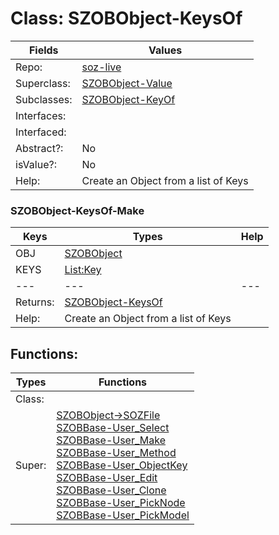 
# Class:	SZOBObject-KeysOf

| Fields | Values |
| --------- | --------- |
| Repo: | [soz-live](/repos/soz-live.html) |
| Superclass: | [SZOBObject-Value](SZOBObject-Value.html) |
| Subclasses: | [SZOBObject-KeyOf](SZOBObject-KeyOf.html) |
| Interfaces: |  |
| Interfaced: |  |
| Abstract?: | No |
| isValue?: | No |
| Help: | Create an Object from a list of Keys |

### SZOBObject-KeysOf-Make

| Keys | Types | Help |
| --------- | --------- | --------- |
| OBJ | [SZOBObject](SZOBObject.html) |  |
| KEYS | [List:Key](Key.html) |  |
| --- | --- | --- |
| Returns: | [SZOBObject-KeysOf](SZOBObject-KeysOf.html) |
| Help: | Create an Object from a list of Keys |


## Functions:

| Types | Functions |
| --------- | --------- |
| Class: |  |
| Super: | [SZOBObject->SOZFile](SZOBObject.html) <br> [SZOBBase-User_Select](SZOBBase.html) <br> [SZOBBase-User_Make](SZOBBase.html) <br> [SZOBBase-User_Method](SZOBBase.html) <br> [SZOBBase-User_ObjectKey](SZOBBase.html) <br> [SZOBBase-User_Edit](SZOBBase.html) <br> [SZOBBase-User_Clone](SZOBBase.html) <br> [SZOBBase-User_PickNode](SZOBBase.html) <br> [SZOBBase-User_PickModel](SZOBBase.html) |


